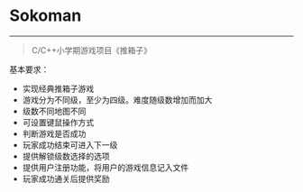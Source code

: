 # Sokoman

------

> C/C++小学期游戏项目《推箱子》   

基本要求：  
- 实现经典推箱子游戏  
- 游戏分为不同级，至少为四级。难度随级数增加而加大   
- 级数不同地图不同    
- 可设置键鼠操作方式  
- 判断游戏是否成功  
- 玩家成功结束可进入下一级
- 提供解锁级数选择的选项  
- 提供用户注册功能，将用户的游戏信息记入文件  
- 玩家成功通关后提供奖励  
